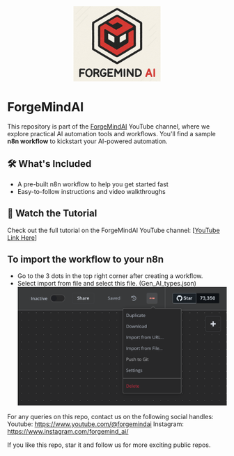<p align="center">
  <img src="./assets/logo.png" alt="Forgemind AI logo" width="200"/>
</p>

# ForgeMindAI

This repository is part of the [ForgeMindAI](https://www.youtube.com/@ForgeMindAI) YouTube channel, where we explore practical AI automation tools and workflows. You'll find a sample **n8n workflow** to kickstart your AI-powered automation.

## 🛠️ What's Included

- A pre-built n8n workflow to help you get started fast  
- Easy-to-follow instructions and video walkthroughs

## 🎥 Watch the Tutorial

Check out the full tutorial on the ForgeMindAI YouTube channel: [[YouTube Link Here]()]

## To import the workflow to your n8n
* Go to the 3 dots in the top right corner after creating a workflow.
* Select import from file and select this file. (Gen_AI_types.json)
  ![N8N import](./assets/import_workflow.png)

For any queries on this repo, contact us on the following social handles:
Youtube: https://www.youtube.com/@forgemindai
Instagram: https://www.instagram.com/forgemind_ai/

If you like this repo, star it and follow us for more exciting public repos.

